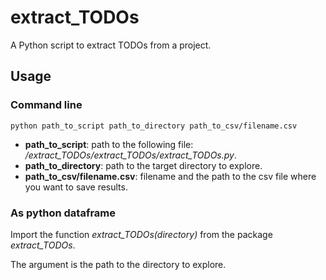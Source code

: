 # extract_TODOs
A Python script to extract TODOs from a project.


## Usage

### Command line

```
python path_to_script path_to_directory path_to_csv/filename.csv
```

- **path_to_script**: path to the following file: _/extract_TODOs/extract_TODOs/extract_TODOs.py_.
- **path_to_directory**: path to the target directory to explore.
- **path_to_csv/filename.csv**: filename and the path to the csv file where you want to save results.

### As python dataframe

Import the function _extract_TODOs(directory)_ from the package _extract_TODOs_.

The argument is the path to the directory to explore. 
